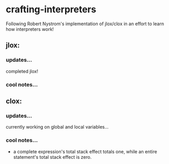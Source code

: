 # crafting-interpreters
Following Robert Nystrom's implementation of jlox/clox in an effort to learn how interpreters work!

## jlox:

### updates...
completed jlox!

### cool notes...

## clox:

### updates...
currently working on global and local variables...

### cool notes...
- a complete expression's total stack effect totals one, while an entire statement's total stack effect is zero.